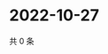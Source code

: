 # 2022-10-27

共 0 条

<!-- BEGIN WEIBO -->
<!-- 最后更新时间 Thu Oct 27 2022 18:01:29 GMT+0800 (China Standard Time) -->

<!-- END WEIBO -->
